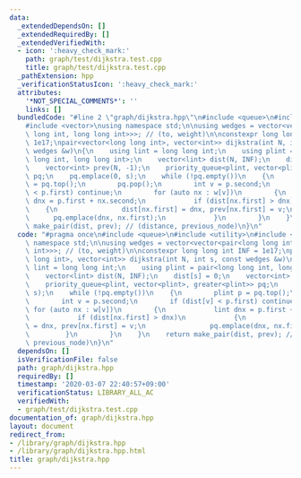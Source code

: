 ```yaml
---
data:
  _extendedDependsOn: []
  _extendedRequiredBy: []
  _extendedVerifiedWith:
  - icon: ':heavy_check_mark:'
    path: graph/test/dijkstra.test.cpp
    title: graph/test/dijkstra.test.cpp
  _pathExtension: hpp
  _verificationStatusIcon: ':heavy_check_mark:'
  attributes:
    '*NOT_SPECIAL_COMMENTS*': ''
    links: []
  bundledCode: "#line 2 \"graph/dijkstra.hpp\"\n#include <queue>\n#include <utility>\n\
    #include <vector>\nusing namespace std;\n\nusing wedges = vector<vector<pair<long\
    \ long int, long long int>>>; // (to, weight)\n\nconstexpr long long int INF =\
    \ 1e17;\npair<vector<long long int>, vector<int>> dijkstra(int N, int s, const\
    \ wedges &w)\n{\n    using lint = long long int;\n    using plint = pair<long\
    \ long int, long long int>;\n    vector<lint> dist(N, INF);\n    dist[s] = 0;\n\
    \    vector<int> prev(N, -1);\n    priority_queue<plint, vector<plint>, greater<plint>>\
    \ pq;\n    pq.emplace(0, s);\n    while (!pq.empty())\n    {\n        plint p\
    \ = pq.top();\n        pq.pop();\n        int v = p.second;\n        if (dist[v]\
    \ < p.first) continue;\n        for (auto nx : w[v])\n        {\n            lint\
    \ dnx = p.first + nx.second;\n            if (dist[nx.first] > dnx)\n        \
    \    {\n                dist[nx.first] = dnx, prev[nx.first] = v;\n          \
    \      pq.emplace(dnx, nx.first);\n            }\n        }\n    }\n    return\
    \ make_pair(dist, prev); // (distance, previous_node)\n}\n"
  code: "#pragma once\n#include <queue>\n#include <utility>\n#include <vector>\nusing\
    \ namespace std;\n\nusing wedges = vector<vector<pair<long long int, long long\
    \ int>>>; // (to, weight)\n\nconstexpr long long int INF = 1e17;\npair<vector<long\
    \ long int>, vector<int>> dijkstra(int N, int s, const wedges &w)\n{\n    using\
    \ lint = long long int;\n    using plint = pair<long long int, long long int>;\n\
    \    vector<lint> dist(N, INF);\n    dist[s] = 0;\n    vector<int> prev(N, -1);\n\
    \    priority_queue<plint, vector<plint>, greater<plint>> pq;\n    pq.emplace(0,\
    \ s);\n    while (!pq.empty())\n    {\n        plint p = pq.top();\n        pq.pop();\n\
    \        int v = p.second;\n        if (dist[v] < p.first) continue;\n       \
    \ for (auto nx : w[v])\n        {\n            lint dnx = p.first + nx.second;\n\
    \            if (dist[nx.first] > dnx)\n            {\n                dist[nx.first]\
    \ = dnx, prev[nx.first] = v;\n                pq.emplace(dnx, nx.first);\n   \
    \         }\n        }\n    }\n    return make_pair(dist, prev); // (distance,\
    \ previous_node)\n}\n"
  dependsOn: []
  isVerificationFile: false
  path: graph/dijkstra.hpp
  requiredBy: []
  timestamp: '2020-03-07 22:40:57+09:00'
  verificationStatus: LIBRARY_ALL_AC
  verifiedWith:
  - graph/test/dijkstra.test.cpp
documentation_of: graph/dijkstra.hpp
layout: document
redirect_from:
- /library/graph/dijkstra.hpp
- /library/graph/dijkstra.hpp.html
title: graph/dijkstra.hpp
---
```

